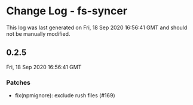 # Change Log - fs-syncer

This log was last generated on Fri, 18 Sep 2020 16:56:41 GMT and should not be manually modified.

## 0.2.5
Fri, 18 Sep 2020 16:56:41 GMT

### Patches

- fix(npmignore): exclude rush files (#169)

